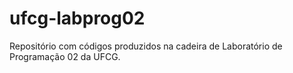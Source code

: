 # ufcg-labprog02

Repositório com códigos produzidos na cadeira de Laboratório de Programação 02 da UFCG.
